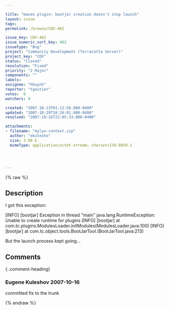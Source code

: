 ```yaml
---

title: "maven plugin: bootjar creation doesn't stop launch"
layout: issue
tags: 
permalink: /browse/CDV-462

issue_key: CDV-462
issue_numeric_sort_key: 462
issuetype: "Bug"
project: "Community Development (Terracotta Server)"
project_key: "CDV"
status: "Closed"
resolution: "Fixed"
priority: "2 Major"
components: ""
labels: 
assignee: "hhuynh"
reporter: "tgautier"
votes:  0
watchers: 0

created: "2007-10-13T01:12:58.000-0400"
updated: "2007-10-29T18:26:01.000-0400"
resolved: "2007-10-16T22:05:33.000-0400"

attachments:
- filename: "mylyn-context.zip"
  author: "ekulesho"
  size: 3.00 k
  mimeType: application/octet-stream; charset=ISO-8859-1




---
```


{% raw %}

## Description

<div markdown="1" class="description">

I got this exception: 

[INFO] [bootjar] Exception in thread "main" java.lang.RuntimeException: Unable to create runtime for plugins
[INFO] [bootjar]        at com.tc.plugins.ModulesLoader.initModules(ModulesLoader.java:100)
[INFO] [bootjar]        at com.tc.object.tools.BootJarTool.<init>(BootJarTool.java:213)

But the launch process kept going...

</div>

## Comments


{:.comment-heading}
### **Eugene Kuleshov** <span class="date">2007-10-16</span>

<div markdown="1" class="comment">

committed fix to the trunk

</div>



{% endraw %}
